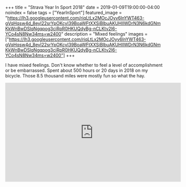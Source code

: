 +++
title =  "Strava Year In Sport 2018"
date = 2019-01-09T19:00:00-04:00
noindex = false
tags = ["YearInSport"]
featured_image = "https://lh3.googleusercontent.com/riqLtLx2MOcJOyv6InYWT463-gVqHqsw4d_8eyI22srYpOKcyI39BoaWFtXXSiBlbuAKUHIIWDrN3N6kdGNmKkWnBwDSlqNgqpog3cjRpR0HKUQdyBg-nCLKtv2l6-YCo4sN8Nw34ms=w2400"
description = "Mixed feelings"
images = ["https://lh3.googleusercontent.com/riqLtLx2MOcJOyv6InYWT463-gVqHqsw4d_8eyI22srYpOKcyI39BoaWFtXXSiBlbuAKUHIIWDrN3N6kdGNmKkWnBwDSlqNgqpog3cjRpR0HKUQdyBg-nCLKtv2l6-YCo4sN8Nw34ms=w2400"]
+++

I have mixed feelings. Don't know whether to feel a level of accomplishment or be embarrassed. Spent about 500 hours or 20 days in 2018 on my bicycle. Those 8.5 thousand miles were mostly fun so what the hay.

<iframe width="560" height="315" src="https://www.youtube.com/embed/9Tu5sJmhXy0" frameborder="0" allow="accelerometer; autoplay; encrypted-media; gyroscope; picture-in-picture" allowfullscreen></iframe>
